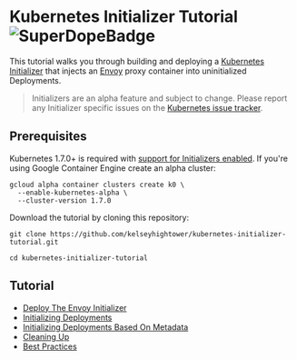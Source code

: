 # Kubernetes Initializer Tutorial ![SuperDopeBadge](https://img.shields.io/badge/Hightower-super%20dope-b9f2ff.svg)

This tutorial walks you through building and deploying a [Kubernetes Initializer](https://kubernetes.io/docs/admin/extensible-admission-controllers/#what-are-initializers) that injects an [Envoy](https://lyft.github.io/envoy) proxy container into uninitialized Deployments. 

> Initializers are an alpha feature and subject to change. Please report any Initializer specific issues on the [Kubernetes issue tracker](https://github.com/kubernetes/kubernetes/issues).

## Prerequisites

Kubernetes 1.7.0+ is required with [support for Initializers enabled](https://kubernetes.io/docs/admin/extensible-admission-controllers/#enable-initializers-alpha-feature). If you're using Google Container Engine create an alpha cluster:

```
gcloud alpha container clusters create k0 \
  --enable-kubernetes-alpha \
  --cluster-version 1.7.0
```

Download the tutorial by cloning this repository:

```
git clone https://github.com/kelseyhightower/kubernetes-initializer-tutorial.git
```

```
cd kubernetes-initializer-tutorial
```

## Tutorial

* [Deploy The Envoy Initializer](docs/deploy-envoy-initializer.md)
* [Initializing Deployments](docs/initializing-deployments.md)
* [Initializing Deployments Based On Metadata](docs/initializing-deployments-based-on-metadata.md)
* [Cleaning Up](docs/cleanup.md)
* [Best Practices](docs/best-practices.md)
